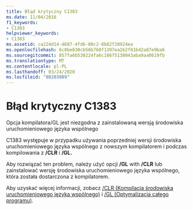 ```yaml
---
title: Błąd krytyczny C1383
ms.date: 11/04/2016
f1_keywords:
- C1383
helpviewer_keywords:
- C1383
ms.assetid: ca224d14-d687-4fd6-80c2-8b82f28924ea
ms.openlocfilehash: 6c0be830cb56b760f1397ea2b2f81b42a87e9ba6
ms.sourcegitcommit: 857fa6b530224fa6c18675138043aba9aa0619fb
ms.translationtype: MT
ms.contentlocale: pl-PL
ms.lasthandoff: 03/24/2020
ms.locfileid: "80203089"
---
```

# <a name="fatal-error-c1383"></a>Błąd krytyczny C1383

Opcja kompilatora/GL jest niezgodna z zainstalowaną wersją środowiska uruchomieniowego języka wspólnego

C1383 występuje w przypadku używania poprzedniej wersji środowiska uruchomieniowego języka wspólnego z nowszym kompilatorem i podczas kompilowania z **/CLR** i **/GL.**

Aby rozwiązać ten problem, należy użyć opcji **/GL** with **/CLR** lub zainstalować wersję środowiska uruchomieniowego języka wspólnego, która została dostarczona z kompilatorem.

Aby uzyskać więcej informacji, zobacz [/CLR (Kompilacja środowiska uruchomieniowego języka wspólnego)](../../build/reference/clr-common-language-runtime-compilation.md) i [/GL (Optymalizacja całego programu)](../../build/reference/gl-whole-program-optimization.md).
